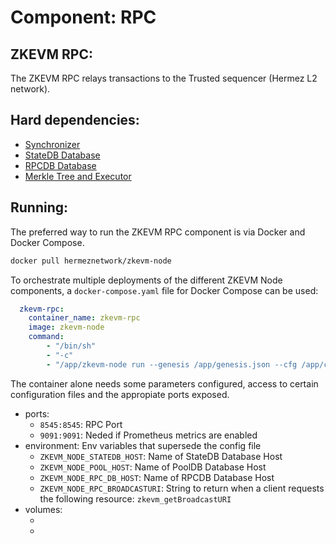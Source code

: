 # Component: RPC

## ZKEVM RPC:

The ZKEVM RPC relays transactions to the Trusted sequencer (Hermez L2 network).

## Hard dependencies:

- [Synchronizer](./synchronizer.md)
- [StateDB Database](./databases.md)
- [RPCDB Database](./databases.md)
- [Merkle Tree and Executor](./prover.md)

## Running:

The preferred way to run the ZKEVM RPC component is via Docker and Docker Compose.

```bash
docker pull hermeznetwork/zkevm-node
```

To orchestrate multiple deployments of the different ZKEVM Node components, a `docker-compose.yaml` file for Docker Compose can be used:

```yaml
  zkevm-rpc:
    container_name: zkevm-rpc
    image: zkevm-node
    command:
        - "/bin/sh"
        - "-c"
        - "/app/zkevm-node run --genesis /app/genesis.json --cfg /app/config.toml --components rpc"
```

The container alone needs some parameters configured, access to certain configuration files and the appropiate ports exposed.

- ports:
    - `8545:8545`: RPC Port
    - `9091:9091`: Neded if Prometheus metrics are enabled
- environment: Env variables that supersede the config file
    - `ZKEVM_NODE_STATEDB_HOST`: Name of StateDB Database Host
    - `ZKEVM_NODE_POOL_HOST`: Name of PoolDB Database Host 
    - `ZKEVM_NODE_RPC_DB_HOST`: Name of RPCDB Database Host
    - `ZKEVM_NODE_RPC_BROADCASTURI`: String to return when a client requests the following resource: `zkevm_getBroadcastURI`
- volumes:
    - [your config.toml file]:/app/config.toml
    - [your genesis file]:/app/genesis.json
